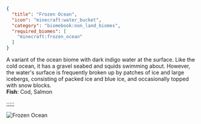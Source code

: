 ```json
{
  "title": "Frozen Ocean",
  "icon": "minecraft:water_bucket",
  "category": "biomebook:non_land_biomes",
  "required_biomes": [
    "minecraft:frozen_ocean"
  ]
}
```


A variant of the ocean biome with dark indigo water at the surface. Like the cold ocean, it has a gravel seabed and squids swimming about. However, the water's surface is frequently broken up by patches of ice and large icebergs, consisting of packed ice and blue ice, and occasionally topped with snow blocks.\
**Fish**: Cod, Salmon

;;;;;

![Frozen Ocean](biomebook:textures/gui/biomes/frozen_ocean.png,fit)